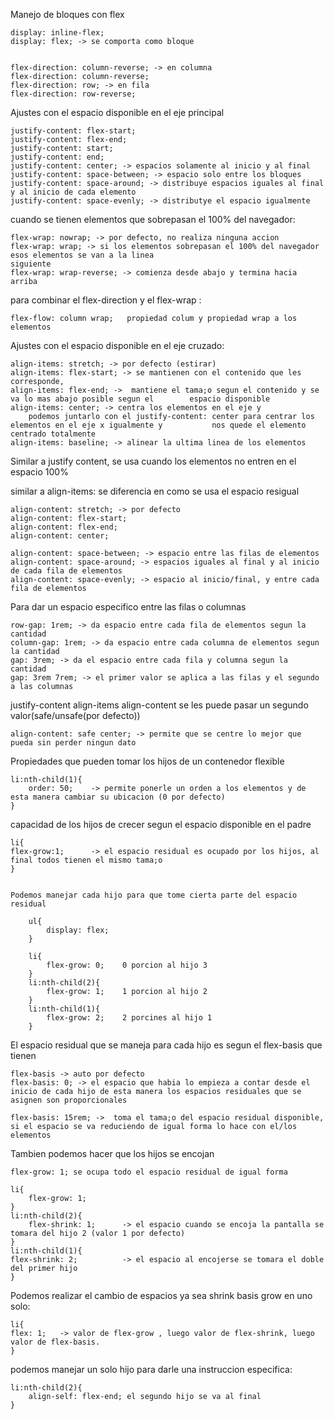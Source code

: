 Manejo de bloques con flex

    display: inline-flex;
    display: flex; -> se comporta como bloque
    
    
    flex-direction: column-reverse; -> en columna
    flex-direction: column-reverse; 
    flex-direction: row; -> en fila
    flex-direction: row-reverse;


Ajustes con el espacio disponible en el eje principal

    justify-content: flex-start;
    justify-content: flex-end;
    justify-content: start;
    justify-content: end;
    justify-content: center; -> espacios solamente al inicio y al final
    justify-content: space-between; -> espacio solo entre los bloques
    justify-content: space-around; -> distribuye espacios iguales al final y al inicio de cada elemento 
    justify-content: space-evenly; -> distributye el espacio igualmente


cuando se tienen elementos que sobrepasan el 100% del navegador:

    flex-wrap: nowrap; -> por defecto, no realiza ninguna accion
    flex-wrap: wrap; -> si los elementos sobrepasan el 100% del navegador esos elementos se van a la linea    
    siguiente
    flex-wrap: wrap-reverse; -> comienza desde abajo y termina hacia arriba
    
para combinar el flex-direction y el flex-wrap :

    flex-flow: column wrap;   propiedad colum y propiedad wrap a los elementos


Ajustes con el espacio disponible en el eje cruzado:

    align-items: stretch; -> por defecto (estirar)
    align-items: flex-start; -> se mantienen con el contenido que les corresponde, 
    align-items: flex-end; ->  mantiene el tama;o segun el contenido y se va lo mas abajo posible segun el        espacio disponible
    align-items: center; -> centra los elementos en el eje y
        podemos juntarlo con el justify-content: center para centrar los elementos en el eje x igualmente y           nos quede el elemento centrado totalmente
    align-items: baseline; -> alinear la ultima linea de los elementos

Similar a justify content, se usa cuando los elementos no entren en el espacio 100%


similar a align-items: se diferencia en como se usa el espacio resigual

    align-content: stretch; -> por defecto
    align-content: flex-start;
    align-content: flex-end;
    align-content: center;

    align-content: space-between; -> espacio entre las filas de elementos
    align-content: space-around; -> espacios iguales al final y al inicio de cada fila de elementos
    align-content: space-evenly; -> espacio al inicio/final, y entre cada fila de elementos


Para dar un espacio especifico entre las filas o columnas

    row-gap: 1rem; -> da espacio entre cada fila de elementos segun la cantidad
    column-gap: 1rem; -> da espacio entre cada columna de elementos segun la cantidad
    gap: 3rem; -> da el espacio entre cada fila y columna segun la cantidad
    gap: 3rem 7rem; -> el primer valor se aplica a las filas y el segundo a las columnas


justify-content align-items align-content se les puede pasar un segundo valor(safe/unsafe(por defecto))

    align-content: safe center; -> permite que se centre lo mejor que pueda sin perder ningun dato


Propiedades que pueden tomar los hijos de un contenedor flexible

    li:nth-child(1){
        order: 50;    -> permite ponerle un orden a los elementos y de esta manera cambiar su ubicacion (0 por defecto)
    }


capacidad de los hijos de crecer segun el espacio disponible en el padre

    li{
    flex-grow:1;      -> el espacio residual es ocupado por los hijos, al final todos tienen el mismo tama;o
    }


    Podemos manejar cada hijo para que tome cierta parte del espacio residual

        ul{
            display: flex;
        }
        
        li{
            flex-grow: 0;    0 porcion al hijo 3
        }
        li:nth-child(2){
            flex-grow: 1;    1 porcion al hijo 2
        }
        li:nth-child(1){
            flex-grow: 2;    2 porcines al hijo 1
        }


El espacio residual que se maneja para cada hijo es segun el flex-basis que tienen

    flex-basis -> auto por defecto
    flex-basis: 0; -> el espacio que habia lo empieza a contar desde el inicio de cada hijo de esta manera los espacios residuales que se asignen son proporcionales 

    flex-basis: 15rem; ->  toma el tama;o del espacio residual disponible, si el espacio se va reduciendo de igual forma lo hace con el/los elementos

Tambien podemos hacer que los hijos se encojan


    flex-grow: 1; se ocupa todo el espacio residual de igual forma
    
    li{
        flex-grow: 1;
    }
    li:nth-child(2){
        flex-shrink: 1;      -> el espacio cuando se encoja la pantalla se tomara del hijo 2 (valor 1 por defecto)
    }
    li:nth-child(1){
    flex-shrink: 2;          -> el espacio al encojerse se tomara el doble del primer hijo
    }


Podemos realizar el cambio de espacios ya sea shrink basis grow en uno solo:

    li{
    flex: 1;   -> valor de flex-grow , luego valor de flex-shrink, luego valor de flex-basis.
    }

podemos manejar un solo hijo para darle una instruccion especifica:



    li:nth-child(2){
        align-self: flex-end; el segundo hijo se va al final
    }


    






